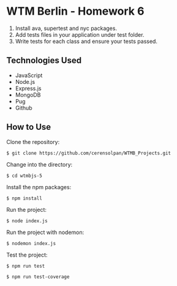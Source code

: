 # WTM Berlin - Homework 6


1. Install ava, supertest and nyc packages.
2. Add tests files in your application under test folder.
3. Write tests for each class and ensure your tests passed.


## Technologies Used

- JavaScript
- Node.js
- Express.js
- MongoDB
- Pug
- Github


## How to Use
Clone the repository:

    $ git clone https://github.com/cerensolpan/WTMB_Projects.git
    
Change into the directory:

    $ cd wtmbjs-5

Install the npm packages:

    $ npm install

Run the project:

    $ node index.js

Run the project with nodemon:

    $ nodemon index.js

Test the project:

    $ npm run test

    $ npm run test-coverage